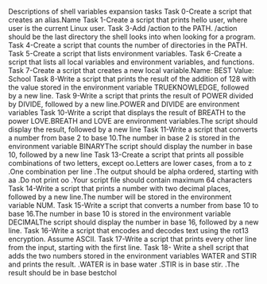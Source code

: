 Descriptions of shell variables expansion tasks
Task 0-Create a script that creates an alias.Name
Task 1-Create a script that prints hello user, where user is the current Linux user.
Task 3-Add /action to the PATH. /action should be the last directory the shell looks into when looking for a program.
Task 4-Create a script that counts the number of directories in the PATH.
Task 5-Create a script that lists environment variables.
Task 6-Create a script that lists all local variables and environment variables, and functions.
Task 7-Create a script that creates a new local variable.Name: BEST  Value: School
Task 8-Write a script that prints the result of the addition of 128 with the value stored in the environment variable TRUEKNOWLEDGE, followed by a new line.
Task 9-Write a script that prints the result of POWER divided by DIVIDE, followed by a new line.POWER and DIVIDE are environment variables
Task 10-Write a script that displays the result of BREATH to the power LOVE.BREATH and LOVE are environment variables.The script should display the result, followed by a new line
Task 11-Write a script that converts a number from base 2 to base 10.The number in base 2 is stored in the environment variable BINARYThe script should display the number in base 10, followed by a new line
Task 13-Create a script that prints all possible combinations of two letters, except oo.Letters are lower cases, from a to z .One combination per line
.The output should be alpha ordered, starting with aa
.Do not print oo
.Your script file should contain maximum 64 characters
Task 14-Write a script that prints a number with two decimal places, followed by a new line.The number will be stored in the environment variable NUM.
Task 15-Write a script that converts a number from base 10 to base 16.The number in base 10 is stored in the environment variable DECIMALThe script should display the number in base 16, followed by a new line.
Task 16-Write a script that encodes and decodes text using the rot13 encryption. Assume ASCII.
Task 17-Write a script that prints every other line from the input, starting with the first line.
Task 18-
Write a shell script that adds the two numbers stored in the environment variables WATER and STIR and prints the result.
.WATER is in base water
.STIR is in base stir.
.The result should be in base bestchol
